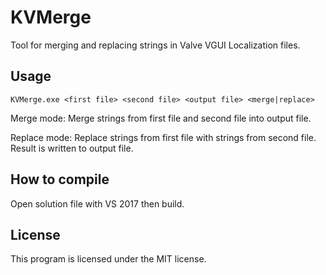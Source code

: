 # KVMerge
Tool for merging and replacing strings in Valve VGUI Localization files.

## Usage
```KVMerge.exe <first file> <second file> <output file> <merge|replace>```

Merge mode: Merge strings from first file and second file into output file.

Replace mode: Replace strings from first file with strings from second file. Result is written to output file.

## How to compile
Open solution file with VS 2017 then build.

## License
This program is licensed under the MIT license.
